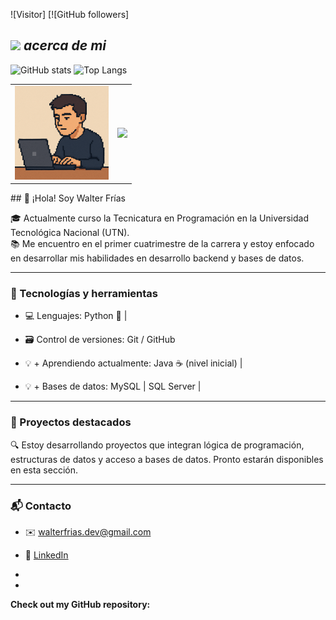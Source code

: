 
![Visitor] [![GitHub followers]
<!--
**Bhargavi-hash/Bhargavi-hash** is a ✨ _special_ ✨ repository because its `README.md` (this file) appears on your GitHub profile.
-->


## <img src="https://media.giphy.com/media/ObNTw8Uzwy6KQ/giphy.gif" width="30px">&nbsp;***acerca de mi***
![GitHub stats](https://github-readme-stats.vercel.app/api?username=Wally-ux&show_icons=true&theme=radical)
![Top Langs](https://github-readme-stats.vercel.app/api/top-langs/?username=Wally-ux&layout=compact)

<table>
  <tr>
    <td>
     <img src="https://github.com/Wally-ux/Wally-ux/blob/main/avatar.png?raw=true" width="150" alt="Avatar de Walter Frías">
    </td>
    <td>
      <img src="https://github-readme-stats.vercel.app/api?username=Wally-ux&show_icons=true&theme=radical">
    </td>
  </tr>
</table>
## 👋 ¡Hola! Soy Walter Frías

🎓 Actualmente curso la Tecnicatura en Programación en la Universidad Tecnológica Nacional (UTN).  
📚 Me encuentro en el primer cuatrimestre de la carrera y estoy enfocado en desarrollar mis habilidades en desarrollo backend y bases de datos.

---

### 🧠 Tecnologías y herramientas
- 💻 Lenguajes: Python 🐍 | 

- 🗃️ Control de versiones: Git / GitHub
- 💡 + Aprendiendo actualmente:  Java ☕ (nivel inicial) |
- 💡 + Bases de datos: MySQL | SQL Server |

---

### 📌 Proyectos destacados
🔍 Estoy desarrollando proyectos que integran lógica de programación, estructuras de datos y acceso a bases de datos. Pronto estarán disponibles en esta sección.

---

### 📬 Contacto
- ✉️ walterfrias.dev@gmail.com
- 💼 [LinkedIn](https://linkedin.com/in/walterfrias)



- 


- 
__Check out my GitHub repository:__

<div>
<!--
**Wally-ux/Wally-ux** is a ✨ _special_ ✨ repository because its `README.md` (this file) appears on your GitHub profile.

Here are some ideas to get you started:

- 🔭 I’m currently working on ...
- 🌱 I’m currently learning ...
- 👯 I’m looking to collaborate on ...
- 🤔 I’m looking for help with ...
- 💬 Ask me about ...
- 📫 How to reach me: ...
- 😄 Pronouns: ...
- ⚡ Fun fact: ...
-->
